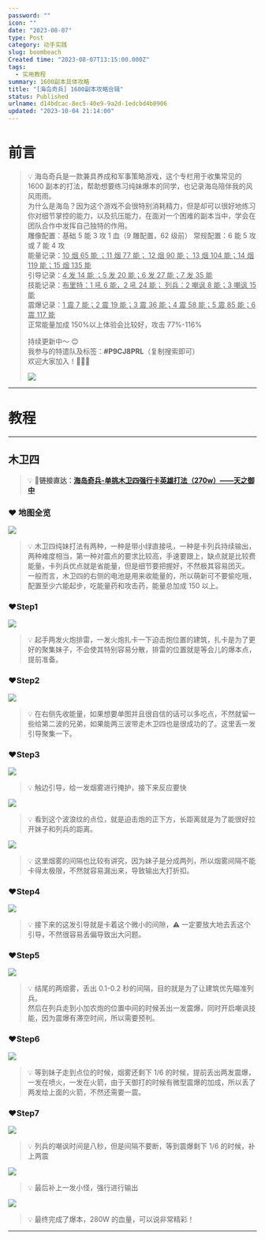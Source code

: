 ```yaml
---
password: ""
icon: ""
date: "2023-08-07"
type: Post
category: 动手实践
slug: boombeach
Created time: "2023-08-07T13:15:00.000Z"
tags:
  - 实用教程
summary: 1600副本具体攻略
title: "[海岛奇兵] 1600副本攻略合辑"
status: Published
urlname: d14bdcac-8ec5-40e9-9a2d-1edcbd4b0906
updated: "2023-10-04 21:14:00"
---
```


# 前言

> 💡 海岛奇兵是一款兼具养成和军事策略游戏，这个专栏用于收集常见的 1600 副本的打法，帮助想要练习纯妹爆本的同学，也记录海岛陪伴我的风风雨雨。  
>  为什么是海岛？因为这个游戏不会很特别消耗精力，但是却可以很好地练习你对细节掌控的能力，以及抗压能力，在面对一个困难的副本当中，学会在团队合作中发挥自己独特的作用。  
>  雕像配置：基础 5 能 3 攻 1 血（9 雕配置，62 级前） 常规配置：6 能 5 攻或 7 能 4 攻  
>  能量记录：<u>10 烟 65 能 ；11 烟 77 能； 12 烟 90 能； 13 烟 104 能；14 烟 119 能；15 烟 135 能</u>  
>  引导记录：<u>4 发 14 能 ；5 发 20 能；6 发 27 能；7 发 35 能</u>  
>  技能记录：<u>布里特：1 吼 6 能，2 吼 24 能； 列兵：2 嘲讽 8 能；3 嘲讽 15 能</u>  
>  震爆记录：<u>1 震 7 能；2 震 19 能；3 震 36 能；4 震 58 能；5 震 85 能；6 震 117 能</u>  
>  正常能量加成 150%以上体验会比较好，攻击 77%-116%
>
> 持续更新中～ 😊  
>  我参与的特遣队及标签：**#P9CJ8PRL**（复制搜索即可）  
>  欢迎大家加入！👏👏👏
>
> ![](https://bu.dusays.com/2023/09/20/650acd8da1061.png)

---

# 教程

---

## 木卫四

> 💡 🚀**链接直达：**[**海岛奇兵-单挑木卫四强行卡英雄打法（270w）——天之御中**](https://www.bilibili.com/video/BV1iK4y1j7Fh/?spm_id_from=333.999.0.0&vd_source=237e295a40d7aaea043ead8c0d2c78ab)

### ❤️ 地图全览

![](https://bu.dusays.com/2023/09/20/650acd9f7e214.png)

> 💡 木卫四纯妹打法有两种，一种是带小绿直接吼，一种是卡列兵持续输出，两种难度相当，第一种对震点的要求比较高，手速要跟上，缺点就是比较费能量，卡列兵优点就是省能量，但是细节要把握好，不然极其容易团灭。  
>  一般而言，木卫四的右侧的电池是用来收能量的，所以萌新可不要偷吃哦，配置至少六能起步，吃能量药和攻击药，能量总加成 150 以上。

### ❤️Step1

![](https://bu.dusays.com/2023/09/20/650acdadaa135.png)

> 💡 起手两发火炮排雷，一发火炮扎卡一下迫击炮位置的建筑，扎卡是为了更好的聚集妹子，不会使其特别容易分散，排雷的位置就是等会儿的爆本点，提前准备。

### ❤️Step2

![](https://bu.dusays.com/2023/09/20/650acdbdcab35.png)

> 💡 在右侧先收能量，如果想要单图并且很自信的话可以多吃点，不然就留一些给第二波的兄弟，如果能两三波带走木卫四也是很成功的了。这里丢一发引导聚集一下。

### ❤️Step3

![](https://bu.dusays.com/2023/09/20/650acdcd88172.png)

> 💡 触边引导，给一发烟雾进行掩护，接下来反应要快

![](https://bu.dusays.com/2023/09/20/650acddd5c411.png)

> 💡 看到这个波浪纹的点位，就是迫击炮的正下方，长距离就是为了能很好拉开妹子和列兵的距离。

![](https://bu.dusays.com/2023/09/20/650acdec69f0a.png)

> 💡 这里烟雾的间隔也比较有讲究，因为妹子是分成两列，所以烟雾间隔不能卡得太极限，不然就容易漏出来，导致输出大打折扣。

### ❤️Step4

![](https://bu.dusays.com/2023/09/20/650acdfdbb1ee.png)

> 💡 接下来的这发引导就是卡着这个微小的间隙，⚠️ 一定要放大地去丢这个引导，不然很容易丢偏导致出大问题。

### ❤️Step5

![](https://bu.dusays.com/2023/09/20/650ace10901af.png)

> 💡 结尾的两烟雾，丢出 0.1-0.2 秒的间隔，目的就是为了让建筑优先瞄准列兵。  
>  然后在列兵走到小加农炮的位置中间的时候丢出一发震爆，同时开启嘲讽技能，因为震爆有滞空时间，所以需要预判。

### ❤️Step6

![](https://bu.dusays.com/2023/09/20/650ace1fdfeb8.png)

> 💡 等到妹子走到点位的时候，烟雾还剩下 1/6 的时候，提前丢出两发震爆，一发在喷火，一发在火箭，由于天御打的时候有微型震爆的加成，所以丢了两发给上面的火箭，不然还需要一震。

### ❤️Step7

![](https://bu.dusays.com/2023/09/20/650ace3674027.png)

> 💡 列兵的嘲讽时间是八秒，但是间隔不要断，等到震爆剩下 1/6 的时候，补上两震

![](https://bu.dusays.com/2023/09/20/650ace55436f3.png)

> 💡 最后补上一发小怪，强行进行输出

![](https://bu.dusays.com/2023/09/20/650ace55436f3.png)

> 💡 最终完成了爆本，280W 的血量，可以说非常精彩！

---
